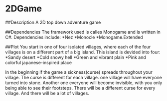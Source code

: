 # 2DGame

##Description
A 2D top down adventure game

##Dependencies
The framework used is calles Monogame and is written in C#.
Dependencies include:
  *Nez
  *Monocle
  *Monogame.Extended
 
 ##Plot
 You start in one of four isolated villages, where each of the four villages is on a different part of a big island. 
 This island is devided into four:
  *Sandy desert
  *Cold snowy hell
  *Green and vibrant plain
  *Pink and colorful japanese-inspired place

In the beginning if the game a sickness(curse) spreads throughout your village. The curse is different for each village. one village will have everyone turned into stone. Another one everyone will become invisible, with you only being able to see their footsteps. There will be a different curse for every village. And there will be a lot of villages.
